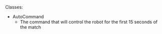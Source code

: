 Classes: 
- AutoCommand
  - The command that will control the robot for the first 15 seconds of the match